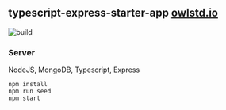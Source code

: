 ## typescript-express-starter-app [owlstd.io](owlstd.io)

![build](https://api.travis-ci.com/owlcode/node-restapi-ts.svg?branch=master)

### Server
NodeJS, MongoDB, Typescript, Express
```
npm install
npm run seed
npm start
```
